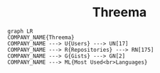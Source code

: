 <h1 align="center">Threema</h1>

```mermaid
graph LR
COMPANY_NAME{Threema}
COMPANY_NAME ---> U{Users} ---> UN[17]
COMPANY_NAME ---> R{Repositories} ---> RN[175]
COMPANY_NAME ---> G{Gists} ---> GN[2]
COMPANY_NAME ---> ML{Most Used<br>Languages}
```
